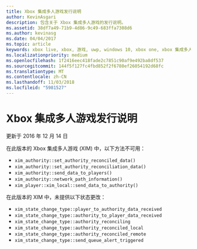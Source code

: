 ```yaml
---
title: Xbox 集成多人游戏发行说明
author: KevinAsgari
description: 包含关于 Xbox 集成多人游戏的发行说明。
ms.assetid: 38df7a49-71b9-4d86-9c49-683ffa7308d6
ms.author: kevinasg
ms.date: 04/04/2017
ms.topic: article
keywords: xbox live, xbox, 游戏, uwp, windows 10, xbox one, xbox 集成多人游戏
ms.localizationpriority: medium
ms.openlocfilehash: 1f2416eec418fade2c7851c90af9e492ba8df537
ms.sourcegitcommit: 144f5f127fc4fbd852f2f6780ef26054192d68fc
ms.translationtype: MT
ms.contentlocale: zh-CN
ms.lasthandoff: 11/03/2018
ms.locfileid: "5981527"
---
```

# <a name="xbox-integrated-multiplayer-release-notes"></a>Xbox 集成多人游戏发行说明

更新于 2016 年 12 月 14 日

在此版本的 Xbox 集成多人游戏 (XIM) 中，以下方法不可用：

-   `xim_authority::set_authority_reconciled_data()`
-   `xim_authority::set_authority_reconciliation_data()`
-   `xim_authority::send_data_to_players()`
-   `xim_authority::network_path_information()`
-   `xim_player::xim_local::send_data_to_authority()`

在此版本的 XIM 中，未提供以下状态更改：

-   `xim_state_change_type::player_to_authority_data_received`
-   `xim_state_change_type::authority_to_player_data_received`
-   `xim_state_change_type::authority_reconciling`
-   `xim_state_change_type::authority_reconciled_local`
-   `xim_state_change_type::authority_reconciled_remote`
-   `xim_state_change_type::send_queue_alert_triggered`
